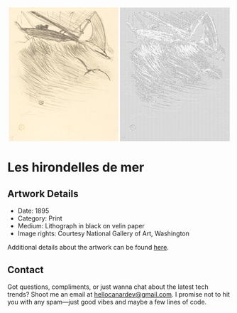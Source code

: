 <html>

<div align="center">
    <img width="49%" src="artwork.jpg" alt="artwork"/>
    <img width="49%" src="ascii_artwork.jpg" alt="artwork ASCII"/>
</div>

# Les hirondelles de mer

## Artwork Details

- Date: 1895
- Category: Print
- Medium: Lithograph in black on velin paper
- Image rights: Courtesy National Gallery of Art, Washington

Additional details about the artwork can be found [here](https://www.artsy.net/artwork/henri-de-toulouse-lautrec-les-hirondelles-de-mer).

## Contact

Got questions, compliments, or just wanna chat about the latest tech trends? Shoot me an email
at [hellocanardev@gmail.com](mailto:hellocanardev@gmail.com). I promise not to hit you with any spam—just good vibes and
maybe a few lines of code.

</html>
